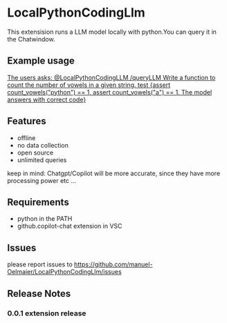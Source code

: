 # LocalPythonCodingLlm 

This extensision runs a LLM model locally with python.You can query it in the Chatwindow.

## Example usage
[The users asks: @LocalPythonCodingLLM /queryLLM Write a function to count the number of vowels in a given string. test {assert count_vowels("python") == 1, assert count_vowels("a") == 1. The model answers with correct code} ](exampleQuery.png)
## Features
- offline 
- no data collection
- open source 
- unlimited queries

keep in mind: Chatgpt/Copilot will be more accurate, since they have more processing power etc ...


## Requirements
- python in the PATH
- github.copilot-chat extension in VSC
## Issues

please report issues to https://github.com/manuel-Oelmaier/LocalPythonCodingLlm/issues

## Release Notes

### 0.0.1 extension release




